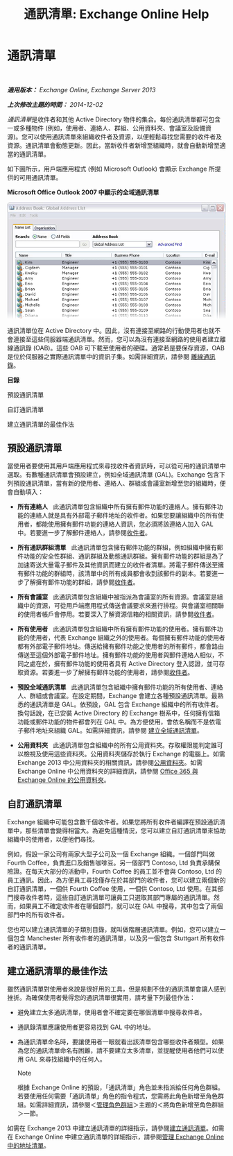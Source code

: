 ﻿---
title: '通訊清單: Exchange Online Help'
TOCTitle: 通訊清單
ms:assetid: 8ee2672a-3a45-4897-8cc0-fa23c374dbf9
ms:mtpsurl: https://technet.microsoft.com/zh-tw/library/Bb232119(v=EXCHG.150)
ms:contentKeyID: 50473715
ms.date: 04/24/2018
mtps_version: v=EXCHG.150
ms.translationtype: HT
---

# 通訊清單

 

_**適用版本：** Exchange Online, Exchange Server 2013_

_**上次修改主題的時間：** 2014-12-02_

*通訊清單*是收件者和其他 Active Directory 物件的集合。每份通訊清單都可包含一或多種物件 (例如，使用者、連絡人、群組、公用資料夾、會議室及設備資源)。您可以使用通訊清單來組織收件者及資源，以便輕鬆尋找您需要的收件者及資源。通訊清單會動態更新。因此，當新收件者新增至組織時，就會自動新增至適當的通訊清單。

如下圖所示，用戶端應用程式 (例如 Microsoft Outlook) 會顯示 Exchange 所提供的可用通訊清單。

**Microsoft Office Outlook 2007 中顯示的全域通訊清單**

![Outlook 2007 中顯示的通訊清單](images/Bb232119.54d7729c-2e28-4863-8944-b0c37dabbbb3(EXCHG.150).gif "Outlook 2007 中顯示的通訊清單")

通訊清單位在 Active Directory 中。因此，沒有連接至網路的行動使用者也就不會連接至這些伺服器端通訊清單。然而，您可以為沒有連接至網路的使用者建立離線通訊錄 (OAB)。這些 OAB 可下載至使用者的硬碟。通常若是要保存資源，OAB 是位於伺服器之實際通訊清單中的資訊子集。如需詳細資訊，請參閱 [離線通訊錄](offline-address-books-exchange-2013-help.md)。

**目錄**

預設通訊清單

自訂通訊清單

建立通訊清單的最佳作法

## 預設通訊清單

當使用者要使用其用戶端應用程式來尋找收件者資訊時，可以從可用的通訊清單中選取。有數種通訊清單會預設建立，例如全域通訊清單 (GAL)。Exchange 包含下列預設通訊清單，當有新的使用者、連絡人、群組或會議室新增至您的組織時，便會自動填入：

  - **所有連絡人**   此通訊清單包含組織中所有擁有郵件功能的連絡人。擁有郵件功能的連絡人就是具有外部電子郵件地址的收件者。如果您要讓組織中的所有使用者，都能使用擁有郵件功能的連絡人資訊，您必須將該連絡人加入 GAL 中。若要進一步了解郵件連絡人，請參閱[收件者](recipients-exchange-2013-help.md)。

  - **所有通訊群組清單**   此通訊清單包含擁有郵件功能的群組，例如組織中擁有郵件功能的安全性群組、通訊群組及動態通訊群組。擁有郵件功能的群組是為了加速寄送大量電子郵件及其他資訊而建立的收件者清單。將電子郵件傳送至擁有郵件功能的群組時，該清單中的所有成員都會收到該郵件的副本。若要進一步了解擁有郵件功能的群組，請參閱[收件者](recipients-exchange-2013-help.md)。

  - **所有會議室**   此通訊清單包含組織中被指派為會議室的所有資源。會議室是組織中的資源，可從用戶端應用程式傳送會議要求來進行排程。與會議室相關聯的使用者帳戶會停用。若要深入了解資源信箱的相關資訊，請參閱[收件者](recipients-exchange-2013-help.md)。

  - **所有使用者**   此通訊清單包含組織中所有擁有郵件功能的使用者。擁有郵件功能的使用者，代表 Exchange 組織之外的使用者。每個擁有郵件功能的使用者都有外部電子郵件地址。傳送給擁有郵件功能之使用者的所有郵件，都會路由傳送至這個外部電子郵件地址。擁有郵件功能的使用者與郵件連絡人相似，不同之處在於，擁有郵件功能的使用者具有 Active Directory 登入認證，並可存取資源。若要進一步了解擁有郵件功能的使用者，請參閱[收件者](recipients-exchange-2013-help.md)。

  - **預設全域通訊清單**   此通訊清單包含組織中擁有郵件功能的所有使用者、連絡人、群組或會議室。在設定期間，Exchange 會建立各種預設通訊清單。最熟悉的通訊清單是 GAL。依預設，GAL 包含 Exchange 組織中的所有收件者。換句話說，在已安裝 Active Directory 的 Exchange 樹系中，任何擁有信箱功能或郵件功能的物件都會列在 GAL 中。為方便使用，會依名稱而不是依電子郵件地址來組織 GAL。如需詳細資訊，請參閱 [建立全域通訊清單](create-a-global-address-list-exchange-2013-help.md)。

  - **公用資料夾**   此通訊清單包含組織中的所有公用資料夾。存取權限能判定誰可以檢視及使用這些資料夾。公用資料夾儲存於執行 Exchange 的電腦上。如需 Exchange 2013 中公用資料夾的相關資訊，請參閱[公用資料夾](public-folders-exchange-2013-help.md)。如需 Exchange Online 中公用資料夾的詳細資訊，請參閱 [Office 365 與 Exchange Online 的公用資料夾](https://technet.microsoft.com/zh-tw/library/jj200758\(v=exchg.150\))。

## 自訂通訊清單

Exchange 組織中可能包含數千個收件者。如果您將所有收件者編譯在預設通訊清單中，那些清單會變得相當大。為避免這種情況，您可以建立自訂通訊清單來協助組織中的使用者，以便他們尋找。

例如，假設一家公司有兩家大型子公司及一個 Exchange 組織。一個部門叫做 Fourth Coffee，負責進口及銷售咖啡豆。另一個部門 Contoso, Ltd 負責承購保險證。在每天大部分的活動中，Fourth Coffee 的員工並不會與 Contoso, Ltd 的員工通訊。因此，為方便員工尋找僅存在於其部門的收件者，您可以建立兩個新的自訂通訊清單，一個供 Fourth Coffee 使用，一個供 Contoso, Ltd 使用。在其部門搜尋收件者時，這些自訂通訊清單可讓員工只選取其部門專屬的通訊清單。然而，如果員工不確定收件者在哪個部門，就可以在 GAL 中搜尋，其中包含了兩個部門中的所有收件者。

您也可以建立通訊清單的子類別目錄，就叫做階層通訊清單。例如，您可以建立一個包含 Manchester 所有收件者的通訊清單，以及另一個包含 Stuttgart 所有收件者的通訊清單。

## 建立通訊清單的最佳作法

雖然通訊清單對使用者來說是很好用的工具，但是規劃不佳的通訊清單會讓人感到挫折。為確保使用者覺得您的通訊清單很實用，請考量下列最佳作法：

  - 避免建立太多通訊清單，使用者會不確定要在哪個清單中搜尋收件者。

  - 通訊錄清單應讓使用者更容易找到 GAL 中的地址。

  - 為通訊清單命名時，要讓使用者一眼就看出該清單包含哪些收件者類型。如果為您的通訊清單命名有困難，請不要建立太多清單，並提醒使用者他們可以使用 GAL 來尋找組織中的任何人。
    
    > [!NOTE]  
    > 根據 Exchange Online 的預設，「通訊清單」角色並未指派給任何角色群組。若要使用任何需要「通訊清單」角色的指令程式，您需將此角色新增至角色群組。如需詳細資訊，請參閱＜<a href="manage-role-groups-exchange-2013-help.md">管理角色群組</a>＞主題的＜將角色新增至角色群組＞一節。


如需在 Exchange 2013 中建立通訊清單的詳細指示，請參閱[建立通訊清單](create-an-address-list-exchange-2013-help.md)。如需在 Exchange Online 中建立通訊清單的詳細指示，請參閱[管理 Exchange Online 中的地址清單](https://technet.microsoft.com/zh-tw/library/jj983798\(v=exchg.150\))。

